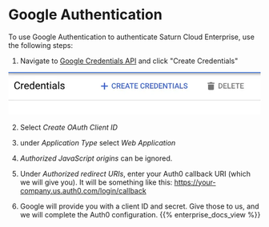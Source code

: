 # Google Authentication

To use Google Authentication to authenticate Saturn Cloud Enterprise, use the following steps:

1. Navigate to [Google Credentials API](https://console.cloud.google.com/apis/credentials) and click "Create Credentials"

<img src="/images/docs/google-create-creds.webp" alt="create creds in google cloud" class="doc-image"/>

2. Select *Create OAuth Client ID*

3. under *Application Type* select *Web Application*

4. *Authorized JavaScript origins* can be ignored.

5. Under *Authorized redirect URIs*, enter your Auth0 callback URI (which we will give you). It will be something like this: https://your-company.us.auth0.com/login/callback

6. Google will provide you with a client ID and secret. Give those to us, and we will complete the Auth0 configuration.
{{% enterprise_docs_view %}}
